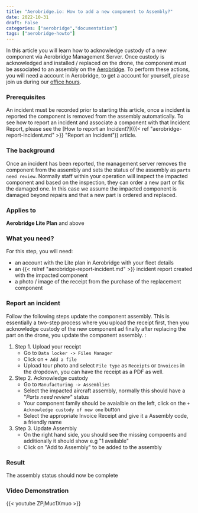 ```yaml
---
title: "Aerobridge.io: How to add a new component to Assembly?"
date: 2022-10-31
draft: False
categories: ["aerobridge","documentation"]
tags: ["aerobridge-howto"]
---
```


In this article you will learn how to acknowledge custody of a new component via Aerobridge Management Server. Once custody is acknowledged and installed / replaced on the drone, the component must be associated to an assembly on the [Aerobridge](https://aerobridge.io). To perform these actions, you will need a account in Aerobridge, to get a account for yourself, please join us during our [office hours](https://outlook.office365.com/owa/calendar/AerobridgePro@openskies.sh/bookings/).
<!--more-->

### Prerequisites
An incident must be recorded prior to starting this article, once a incident is reported the component is removed from the assembly automatically. To see how to report an incident and associate a component with that Incident Report, please see the [How to report an Incident?]({{< ref "aerobridge-report-incident.md" >}} "Report an Incident")) article.

### The background 
Once an incident has been reported, the management server removes the component from the assembly and sets the status of the assembly as ```parts need review```. Normally staff within your operation will inspect the impacted component and based on the inspection, they can order a new part or fix the damaged one. In this case we assume the impacted component is damaged beyond repairs and that a new part is ordered and replaced. 

### Applies to 
**Aerobridge Lite Plan** and above

### What you need? 
For this step, you will need:

- an account with the Lite plan in Aerobridge with your fleet details
- an {{< relref "aerobridge-report-incident.md" >}} incident report created with the impacted component
- a photo / image of the receipt from the purchase of the replacement component

### Report an incident
Follow the following steps update the component assembly. This is essentially a two-step process where you upload the receipt first, then you acknowledge custody of the new component ad finally after replacing the part on the drone, you update the component assembly. : 

1. Step 1. Upload your receipt
    - Go to ```Data locker -> Files Manager```
    - Click on ```+ Add a file```
    - Upload tour photo and select ```File type``` as ```Receipts``` or ```Invoices``` in the dropdown, you can have the receipt as a PDF as well.
2. Step 2. Acknowledge custody
    - Go to ```Manufacturing -> Assemblies```
    - Select the impacted aircraft assembly, normally this should have a "*Parts need review*" status
    - Your component family should be avaialble on the left, click on the ```+ Acknowledge custody of new one``` button 
    - Select the appropriate Invoice Receipt and give it a Assembly code, a friendly name
3. Step 3. Update Assembly
    - On the right hand side, you should see the missing compoents and additionally it should show e.g "1 available" 
    - Click on "Add to Assembly" to be added to the assembly


### Result
The assembly status should now be complete

### Video Demonstration
{{< youtube ZPjMuc1Xmuo >}}
